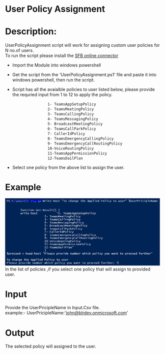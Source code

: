 # User Policy Assignment
# Description:
UserPolicyAssignment script will work for assigning custom user policies for N no.of users.\
To run the script please install the [SFB online connector](https://www.microsoft.com/en-us/download/details.aspx?id=39366)
- Import the Module into windows powershell 
- Get the script from the 'UserPolicyAssignment.ps1' file and paste it into windows powershell, then run the script.
- Script has all the avaialble policies to user listed below, please provide the requried input from 1 to 12 to apply the policy. 

                      1- TeamsAppSetupPolicy 
                      2- TeamsMeetingPolicy 
                      3- TeamsCallingPolicy
                      4- TeamsMessagingPolicy 
                      5- BroadcastMeetingPolicy
                      6- TeamsCallParkPolicy
                      7- CallerIdPolicy 
                      8- TeamsEmergencyCallingPolicy 
                      9- TeamsEmergencyCallRoutingPolicy
                      10-VoiceRoutingPolicy 
                      11-TeamsAppPermissionPolicy 
                      12-TeamsDailPlan
- Select one policy from the above list to assign the user.

# Example
![User Policy](https://github.com/SwathiGugulot/Sample/blob/master/userpolisyAssignimage.PNG) \
In the list of policies ,if you select one policy that will assign to provided user.
# Input 
 Provide the UserPricipleName in Input.Csv file.\
 example:- UserPricipleName:'john@blrdev.onmicrosoft.com' 
# Output
The selected policy will assigned to the user.








